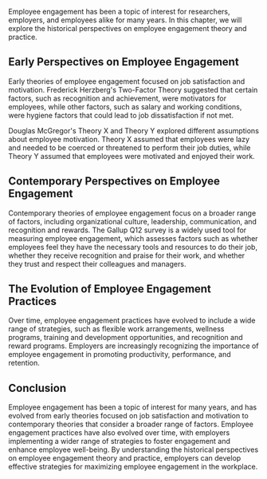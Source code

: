 
Employee engagement has been a topic of interest for researchers, employers, and employees alike for many years. In this chapter, we will explore the historical perspectives on employee engagement theory and practice.

Early Perspectives on Employee Engagement
-----------------------------------------

Early theories of employee engagement focused on job satisfaction and motivation. Frederick Herzberg's Two-Factor Theory suggested that certain factors, such as recognition and achievement, were motivators for employees, while other factors, such as salary and working conditions, were hygiene factors that could lead to job dissatisfaction if not met.

Douglas McGregor's Theory X and Theory Y explored different assumptions about employee motivation. Theory X assumed that employees were lazy and needed to be coerced or threatened to perform their job duties, while Theory Y assumed that employees were motivated and enjoyed their work.

Contemporary Perspectives on Employee Engagement
------------------------------------------------

Contemporary theories of employee engagement focus on a broader range of factors, including organizational culture, leadership, communication, and recognition and rewards. The Gallup Q12 survey is a widely used tool for measuring employee engagement, which assesses factors such as whether employees feel they have the necessary tools and resources to do their job, whether they receive recognition and praise for their work, and whether they trust and respect their colleagues and managers.

The Evolution of Employee Engagement Practices
----------------------------------------------

Over time, employee engagement practices have evolved to include a wide range of strategies, such as flexible work arrangements, wellness programs, training and development opportunities, and recognition and reward programs. Employers are increasingly recognizing the importance of employee engagement in promoting productivity, performance, and retention.

Conclusion
----------

Employee engagement has been a topic of interest for many years, and has evolved from early theories focused on job satisfaction and motivation to contemporary theories that consider a broader range of factors. Employee engagement practices have also evolved over time, with employers implementing a wider range of strategies to foster engagement and enhance employee well-being. By understanding the historical perspectives on employee engagement theory and practice, employers can develop effective strategies for maximizing employee engagement in the workplace.
